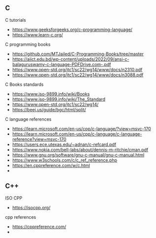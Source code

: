 ## C

C tutorials
- https://www.geeksforgeeks.org/c-programming-language/
- https://www.learn-c.org/

C programming books
- https://github.com/MTJailed/C-Programming-Books/tree/master
- https://aiict.edu.bd/wp-content/uploads/2022/09/ansi-c-balaguruswamy-c-language-PDFDrive.com-.pdf
- https://www.open-std.org/jtc1/sc22/wg14/www/docs/n2310.pdf
- https://www.open-std.org/jtc1/sc22/wg14/www/docs/n3088.pdf

C Books standards
- https://www.iso-9899.info/wiki/Books
- https://www.iso-9899.info/wiki/The_Standard
- https://www.open-std.org/jtc1/sc22/wg14/
- https://beej.us/guide/bgc/html/split/

C language references
- https://learn.microsoft.com/en-us/cpp/c-language/?view=msvc-170
- https://learn.microsoft.com/en-us/cpp/c-language/c-language-reference?view=msvc-170
- https://users.ece.utexas.edu/~adnan/c-refcard.pdf
- https://www.nokia.com/bell-labs/about/dennis-m-ritchie/cman.pdf
- https://www.gnu.org/software/gnu-c-manual/gnu-c-manual.html
- https://www.w3schools.com/c/c_ref_reference.php
- https://en.cppreference.com/w/c.html
- 

## C++

ISO CPP
- https://isocpp.org/

cpp references
- https://cppreference.com/
- 
